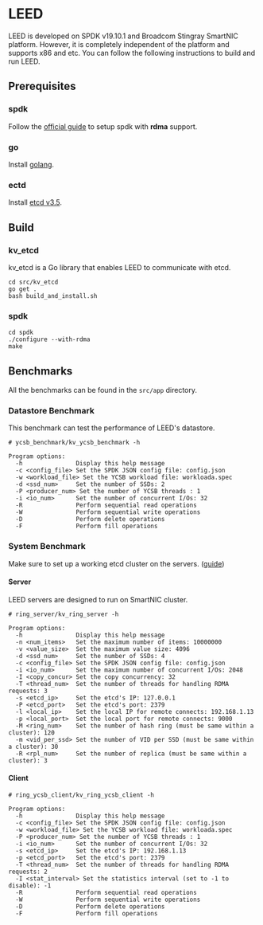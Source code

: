 # LEED
LEED is developed on SPDK v19.10.1 and Broadcom Stingray SmartNIC platform. However, it is completely independent of the platform and supports x86 and etc. You can follow the following instructions to build and run LEED.

## Prerequisites

### spdk
Follow the [official guide](/spdk/README.md) to setup spdk with **rdma** support.

### go
Install [golang](https://go.dev/doc/install).

### ectd
Install [etcd v3.5](https://etcd.io/docs/v3.5/install/).

## Build

### kv_etcd
kv_etcd is a Go library that enables LEED to communicate with etcd.

```[bash]
cd src/kv_etcd
go get .
bash build_and_install.sh
```

### spdk

```[bash]
cd spdk
./configure --with-rdma
make
```

## Benchmarks
All the benchmarks can be found in the `src/app` directory.

### Datastore Benchmark
This benchmark can test the performance of LEED's datastore.

```[bash]
# ycsb_benchmark/kv_ycsb_benchmark -h

Program options:
  -h               Display this help message
  -c <config_file> Set the SPDK JSON config file: config.json
  -w <workload_file> Set the YCSB workload file: workloada.spec
  -d <ssd_num>     Set the number of SSDs: 2
  -P <producer_num> Set the number of YCSB threads : 1
  -i <io_num>      Set the number of concurrent I/Os: 32
  -R               Perform sequential read operations
  -W               Perform sequential write operations
  -D               Perform delete operations
  -F               Perform fill operations
```
### System Benchmark
Make sure to set up a working etcd cluster on the servers. ([guide](https://etcd.io/docs/v3.5/tutorials/how-to-setup-cluster/))

#### Server
LEED servers are designed to run on SmartNIC cluster.

```[bash]
# ring_server/kv_ring_server -h

Program options:
  -h               Display this help message
  -n <num_items>   Set the maximum number of items: 10000000
  -v <value_size>  Set the maximum value size: 4096
  -d <ssd_num>     Set the number of SSDs: 4
  -c <config_file> Set the SPDK JSON config file: config.json
  -i <io_num>      Set the maximum number of concurrent I/Os: 2048
  -I <copy_concur> Set the copy concurrency: 32
  -T <thread_num>  Set the number of threads for handling RDMA requests: 3
  -s <etcd_ip>     Set the etcd's IP: 127.0.0.1
  -P <etcd_port>   Set the etcd's port: 2379
  -l <local_ip>    Set the local IP for remote connects: 192.168.1.13
  -p <local_port>  Set the local port for remote connects: 9000
  -M <ring_num>    Set the number of hash ring (must be same within a cluster): 120
  -m <vid_per_ssd> Set the number of VID per SSD (must be same within a cluster): 30
  -R <rpl_num>     Set the number of replica (must be same within a cluster): 3
```
#### Client

```[bash]
# ring_ycsb_client/kv_ring_ycsb_client -h

Program options:
  -h               Display this help message
  -c <config_file> Set the SPDK JSON config file: config.json
  -w <workload_file> Set the YCSB workload file: workloada.spec
  -P <producer_num> Set the number of YCSB threads : 1
  -i <io_num>      Set the number of concurrent I/Os: 32
  -s <etcd_ip>     Set the etcd's IP: 192.168.1.13
  -p <etcd_port>   Set the etcd's port: 2379
  -T <thread_num>  Set the number of threads for handling RDMA requests: 2
  -I <stat_interval> Set the statistics interval (set to -1 to disable): -1
  -R               Perform sequential read operations
  -W               Perform sequential write operations
  -D               Perform delete operations
  -F               Perform fill operations
```